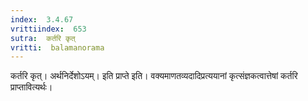 ```yaml
---
index:  3.4.67
vrittiindex:  653
sutra:  कर्तरि कृत्
vritti:  balamanorama 
---
```


कर्तरि कृत्। अर्थनिर्देशोऽयम्। इति प्राप्ते इति। वक्यमाणतव्यदादिप्रत्ययानां कृत्संज्ञकत्वात्तेषां कर्तरि प्राप्तावित्यर्थः। 

